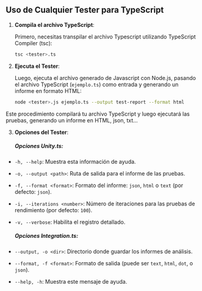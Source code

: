## Uso de Cualquier Tester para TypeScript

1. **Compila el archivo TypeScript**:
   
   Primero, necesitas transpilar el archivo Typescript utilizando TypeScript Compiler (tsc):

   ```bash
   tsc <tester>.ts
   ```

2. **Ejecuta el Tester**:
   
   Luego, ejecuta el archivo generado de Javascript con Node.js, pasando el archivo TypeScript (`ejemplo.ts`) como entrada y generando un informe en formato HTML:

   ```bash
   node <tester>.js ejemplo.ts --output test-report --format html
   ```

Este procedimiento compilará tu archivo TypeScript y luego ejecutará las pruebas, generando un informe en HTML, json, txt...


3. **Opciones del Tester**:
   
   ##### Opciones Unity.ts:
- `-h, --help`: Muestra esta información de ayuda.
- `-o, --output <path>`: Ruta de salida para el informe de las pruebas.
- `-f, --format <format>`: Formato del informe: `json`, `html` o `text` (por defecto: `json`).
- `-i, --iterations <number>`: Número de iteraciones para las pruebas de rendimiento (por defecto: `100`).
- `-v, --verbose`: Habilita el registro detallado.

   ##### Opciones Integration.ts:
- `--output, -o <dir>`: Directorio donde guardar los informes de análisis.
- `--format, -f <format>`: Formato de salida (puede ser `text`, `html`, `dot`, o `json`).
- `--help, -h`: Muestra este mensaje de ayuda.
